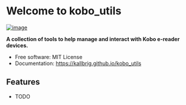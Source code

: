 # Welcome to kobo_utils


[![image](https://img.shields.io/pypi/v/kobo_utils.svg)](https://pypi.python.org/pypi/kobo_utils)


**A collection of tools to help manage and interact with Kobo e-reader devices.**


-   Free software: MIT License
-   Documentation: <https://kallbrig.github.io/kobo_utils>
    

## Features

-   TODO
